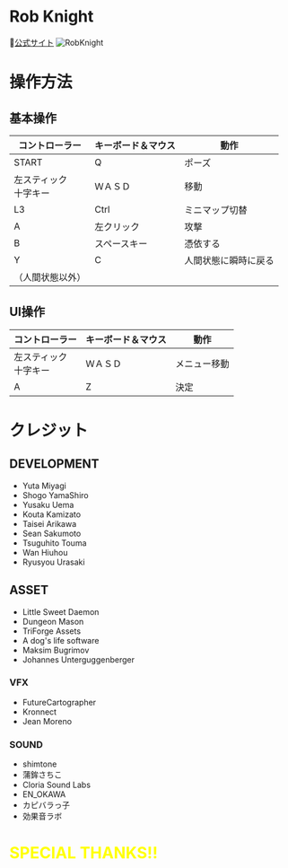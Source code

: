 # Rob Knight
🔗[公式サイト](https://robknight.kbc-game.jp/)
![RobKnight](https://robknight.kbc-game.jp/images/game-screenshot.webp "RobKnight")

# 操作方法

## 基本操作

| コントローラー | キーボード＆マウス | 動作 |
| --- | --- | --- |
| START | Q | ポーズ |
| 左スティック<br>十字キー | ＷＡＳＤ | 移動 |
| L3 | Ctrl | ミニマップ切替 |
| A | 左クリック | 攻撃 |
| B | スペースキー | 憑依する |
| Y | C | 人間状態に瞬時に戻る
（人間状態以外） |

## UI操作

| コントローラー | キーボード＆マウス | 動作 |
| --- | --- | --- |
| 左スティック<br>十字キー | ＷＡＳＤ | メニュー移動 |
| A | Z | 決定 |


# クレジット

## DEVELOPMENT

- Yuta Miyagi
- Shogo YamaShiro
- Yusaku Uema
- Kouta Kamizato
- Taisei Arikawa
- Sean Sakumoto
- Tsuguhito Touma
- Wan Hiuhou
- Ryusyou Urasaki

## ASSET

- Little Sweet Daemon
- Dungeon Mason
- TriForge Assets
- A dog's life software
- Maksim Bugrimov
- Johannes Unterguggenberger

### VFX

- FutureCartographer
- Kronnect
- Jean Moreno

### SOUND

- shimtone
- 蒲鉾さちこ
- Cloria Sound Labs
- EN_OKAWA
- カピバラっ子
- 効果音ラボ

# <span style="color: yellow; ">SPECIAL THANKS!!</span>
